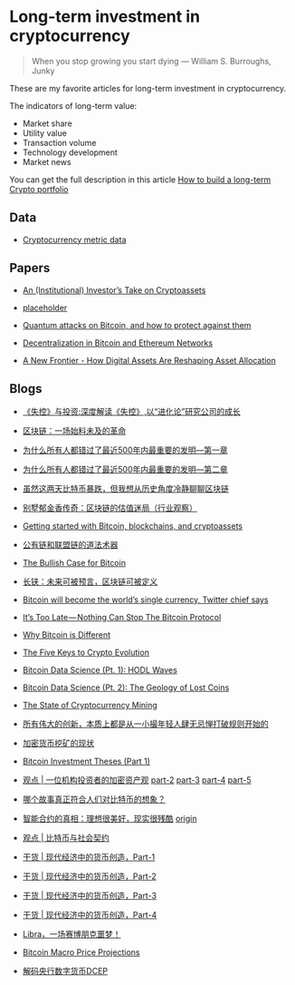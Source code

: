# Long-term investment in cryptocurrency

> When you stop growing you start dying
> ― William S. Burroughs, Junky

These are my favorite articles for long-term investment in cryptocurrency.

The indicators of long-term value:

* Market share
* Utility value
* Transaction volume
* Technology development
* Market news

You can get the full description in this article [How to build a long-term Crypto portfolio](https://cryptopotato.com/construct-long-term-crypto-portfolio/)

## Data

* [Cryptocurrency metric data](https://coinmetrics.io/data-downloads/)

## Papers

* [An (Institutional) Investor’s Take on Cryptoassets](https://s3.eu-west-2.amazonaws.com/john-pfeffer/An+Investor%27s+Take+on+Cryptoassets+v6.pdf)

* [placeholder](https://ipfs.io/ipfs/QmZL4eT1gxnE168Pmw3KyejW6fUfMNzMgeKMgcWJUfYGRj/Placeholder%20Thesis%20Summary.pdf)

* [Quantum attacks on Bitcoin, and how to protect against them](https://arxiv.org/pdf/1710.10377.pdf)

* [Decentralization in Bitcoin and Ethereum Networks](https://arxiv.org/pdf/1801.03998.pdf)

* [A New Frontier - How Digital Assets Are Reshaping Asset Allocation](https://grayscale.co/a-new-frontier-research-paper/)

## Blogs

* [《失控》与投资:深度解读《失控》,以“进化论”研究公司的成长](http://www.sohu.com/a/105977936_119562)

* [区块链：一场始料未及的革命](http://unitimes.media/news/2942/?lang=zh)

* [为什么所有人都错过了最近500年内最重要的发明—第一章](http://ethfans.org/toya/articles/487)

* [为什么所有人都错过了最近500年内最重要的发明—第二章](http://ethfans.org/toya/articles/488)

* [虽然这两天比特币暴跌，但我想从历史角度冷静聊聊区块链](https://mp.weixin.qq.com/s/VbFg-XhAJ1OQCSlvJP_rSA)

* [别墅郁金香传奇：区块链的估值迷局（行业观察）](https://mp.weixin.qq.com/s/nXmdwg1Tt7HIJhiBPFVXqA)

* [Getting started with Bitcoin, blockchains, and cryptoassets](https://hackernoon.com/getting-started-with-bitcoin-blockchains-and-cryptoassets-2e9c1c685576)

* [公有链和联盟链的道法术器](http://www.8btc.com/public-blockchains-vs-consortium-blockchains)

* [The Bullish Case for Bitcoin](https://medium.com/@vijayb_24615/the-bullish-case-for-bitcoin-6ecc8bdecc1)

* [长铗：未来可被预言，区块链可被定义](https://mp.weixin.qq.com/s/f93hE6sC9qBWgPEgOzEpJA)

* [Bitcoin will become the world’s single currency, Twitter chief says](https://www.thetimes.co.uk/article/bitcoin-will-become-the-worlds-single-currency-tech-chief-says-66slm0p6b)

* [It’s Too Late — Nothing Can Stop The Bitcoin Protocol](https://decentralize.today/its-too-late-nothing-can-stop-the-bitcoin-protocol-738047bb5201)

* [Why Bitcoin is Different](https://medium.com/@jimmysong/why-bitcoin-is-different-e17b813fd947)

* [The Five Keys to Crypto Evolution](https://hackernoon.com/the-five-keys-to-crypto-evolution-94be921e6354)

* [Bitcoin Data Science (Pt. 1): HODL Waves](https://blog.unchained-capital.com/bitcoin-data-science-pt-1-hodl-waves-7f3501d53f63)

* [Bitcoin Data Science (Pt. 2): The Geology of Lost Coins](https://blog.unchained-capital.com/bitcoin-data-science-pt-2-the-geology-of-lost-coins-79e5a0dc6d1)

* [The State of Cryptocurrency Mining](https://blog.sia.tech/the-state-of-cryptocurrency-mining-538004a37f9b)

* [所有伟大的创新，本质上都是从一小撮年轻人肆无忌惮打破规则开始的](https://ethfans.org/posts/32033)

* [加密货币挖矿的现状](https://ethfans.org/ajian1984/articles/31981)

* [Bitcoin Investment Theses (Part 1)](https://medium.com/@pierre_rochard/bitcoin-investment-theses-part-1-e97670b5389b)

* [观点 | 一位机构投资者的加密资产观](https://ethfans.org/posts/an-institutional-investors-take-on-cryptoassets-part-1) [part-2](https://ethfans.org/posts/an-institutional-investors-take-on-cryptoassets-part-2) [part-3](https://ethfans.org/posts/an-institutional-investors-take-on-cryptoassets-part-3) [part-4](https://ethfans.org/posts/an-institutional-investors-take-on-cryptoassets-part-4) [part-5](https://ethfans.org/posts/an-institutional-investors-take-on-cryptoassets-part-5)

* [哪个故事真正符合人们对比特币的想象？](https://underplay.me/orange/p/209)

* [智能合约的真相：理想很美好，现实很残酷](https://underplay.me/orange/p/118) [origin](https://medium.com/@jimmysong/the-truth-about-smart-contracts-ae825271811f)

* [观点 | 比特币与社会契约](https://ethfans.org/posts/bitcoins-social-contract-by-hasu)

* [干货 | 现代经济中的货币创造，Part-1](https://ethfans.org/posts/money-creation-in-modern-economy-part-1)

* [干货 | 现代经济中的货币创造，Part-2](https://ethfans.org/posts/money-creation-in-modern-economy-part-2)

* [干货 | 现代经济中的货币创造，Part-3](https://ethfans.org/posts/money-creation-in-modern-economy-part-3)

* [干货 | 现代经济中的货币创造，Part-4](https://ethfans.org/posts/money-creation-in-modern-economy-part-4)

* [Libra，一场赛博朋克噩梦！](https://mp.weixin.qq.com/s/GDwLmsK4WLxy_Z4cw3_c7A)

* [Bitcoin Macro Price Projections](https://medium.com/@robertspigler/bitcoin-macro-price-projections-44cfd800d66a)

* [解码央行数字货币DCEP](https://card.weibo.com/article/m/show/id/1022:2309404447347122765862)
